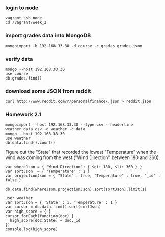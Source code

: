 ### login to node

    vagrant ssh node
    cd /vagrant/week_2

### import grades data into MongoDB

    mongoimport -h 192.168.33.30 -d course -c grades grades.json 

### verify data

    mongo --host 192.168.33.30
    use course
    db.grades.find()

### download some JSON from reddit

    curl http://www.reddit.com/r/personalfinance/.json > reddit.json

### Homework 2.1

    mongoimport --host 192.168.33.30 --type csv --headerline weather_data.csv -d weather -c data
    mongo --host 192.168.33.30
    use weather
    db.data.find().count()
    
Figure out the "State" that recorded the lowest "Temperature" when the wind was coming from the west ("Wind Direction" between 180 and 360).

    var whereJson = { "Wind Direction": { $gt: 180, $lt: 360 } }
    var sortJson  = { 'Temperature' : 1 }
    var projectionJson = { "State" : true, "Temperature" : true, "_id" : false }
    
    db.data.find(whereJson,projectionJson).sort(sortJson).limit(1)
    
    user weather
    var sortJson = { 'State' : 1, 'Temperature' : 1 }
    var cursor = db.data.find().sort(sortJson)
    var high_score = { }
    cursor.forEach(function(doc) {
      high_score[doc.State] = doc._id
    })
    console.log(high_score)
    
    
    
